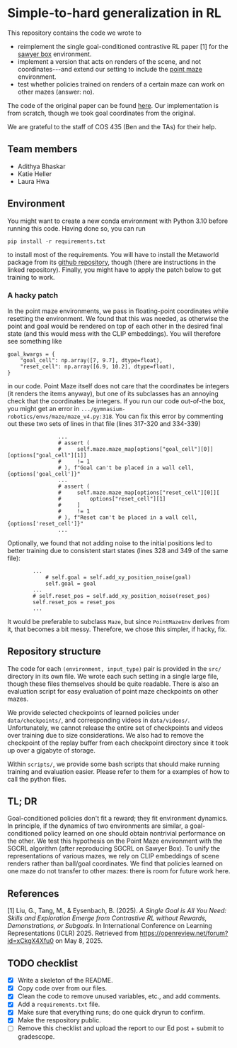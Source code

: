 # Simple-to-hard generalization in RL

This repository contains the code we wrote to 
- reimplement the single goal-conditioned contrastive RL paper [1] for the [sawyer box](https://github.com/Farama-Foundation/Metaworld) environment. 
- implement a version that acts on renders of the scene, and not coordinates---and extend our setting to include the [point maze](https://robotics.farama.org/envs/maze/point_maze/) environment.
- test whether policies trained on renders of a certain maze can work on other mazes (answer: no).

The code of the original paper can be found [here](https://github.com/graliuce/sgcrl). Our implementation is from scratch, though we took goal coordinates from the original.

We are grateful to the staff of COS 435 (Ben and the TAs) for their help.

## Team members
- Adithya Bhaskar
- Katie Heller
- Laura Hwa

## Environment

You might want to create a new conda environment with Python 3.10 before running this code.
Having done so, you can run
```
pip install -r requirements.txt
```
to install most of the requirements. You will have to install the Metaworld package from its [github repository](https://github.com/Farama-Foundation/Metaworld), though (there are instructions in the linked repository).
Finally, you might have to apply the patch below to get training to work.

### A hacky patch
In the point maze environments, we pass in floating-point coordinates while resetting the environment.
We found that this was needed, as otherwise the point and goal would be rendered on top of each other in the desired final state (and this would mess with the CLIP embeddings). You will therefore see something like
```
goal_kwargs = {
    "goal_cell": np.array([7, 9.7], dtype=float),
    "reset_cell": np.array([6.9, 10.2], dtype=float),
}
```
in our code.
Point Maze itself does not care that the coordinates be integers (it renders the items anyway), but one of its subclasses has an annoying check that the coordinates be integers. If you run our code out-of-the box, you might get an error in `.../gymnasium-robotics/envs/maze/maze_v4.py:318`. You can fix this error by commenting out these two sets of lines in that file (lines 317-320 and 334-339)
```
                ...
                # assert (
                #     self.maze.maze_map[options["goal_cell"][0]][options["goal_cell"][1]]
                #     != 1
                # ), f"Goal can't be placed in a wall cell, {options['goal_cell']}"
                ...
                # assert (
                #     self.maze.maze_map[options["reset_cell"][0]][
                #         options["reset_cell"][1]
                #     ]
                #     != 1
                # ), f"Reset can't be placed in a wall cell, {options['reset_cell']}"
                ...
```
Optionally, we found that not adding noise to the initial positions led to better training due to consistent start states (lines 328 and 349 of the same file):
```
        ...
            # self.goal = self.add_xy_position_noise(goal)
            self.goal = goal
        ...
        # self.reset_pos = self.add_xy_position_noise(reset_pos)
        self.reset_pos = reset_pos
        ...
```
It would be preferable to subclass `Maze`, but since `PointMazeEnv` derives from it, that becomes a bit messy. Therefore, we chose this simpler, if hacky, fix.

## Repository structure
The code for each `(environment, input_type)` pair is provided in the `src/` directory in its own file. 
We wrote each such setting in a single large file, though these files themselves should be quite readable.
There is also an evaluation script for easy evaluation of point maze checkpoints on other mazes.

We provide selected checkpoints of learned policies under `data/checkpoints/`, and corresponding videos in `data/videos/`. 
Unfortunately, we cannot release the entire set of checkpoints and videos over training due to size considerations. 
We also had to remove the checkpoint of the replay buffer from each checkpoint directory since it took up over a gigabyte of storage.

Within `scripts/`, we provide some bash scripts that should make running training and evaluation easier. Please refer to them for a examples of how to call the python files.

## TL; DR 
Goal-conditioned policies don't fit a reward; they fit environment dynamics. 
In principle, if the dynamics of two environments are similar, a goal-conditioned policy learned on one should obtain nontrivial performance on the other.
We test this hypothesis on the Point Maze environment with the SGCRL algorithm (after reproducing SGCRL on Sawyer Box).
To unify the representations of various mazes, we rely on CLIP embeddings of scene renders rather than ball/goal coordinates.
We find that policies learned on one maze do not transfer to other mazes: there is room for future work here.

## References

[1] Liu, G., Tang, M., & Eysenbach, B. (2025). *A Single Goal is All You Need: Skills and Exploration Emerge from Contrastive RL without Rewards, Demonstrations, or Subgoals*. In International Conference on Learning Representations (ICLR) 2025. Retrieved from https://openreview.net/forum?id=xCkgX4Xfu0 on May 8, 2025.

## TODO checklist

- [X] Write a skeleton of the README.
- [X] Copy code over from our files.
- [X] Clean the code to remove unused variables, etc., and add comments.
- [X] Add a `requirements.txt` file.
- [X] Make sure that everything runs; do one quick dryrun to confirm.
- [X] Make the respository public.
- [ ] Remove this checklist and upload the report to our Ed post + submit to gradescope.